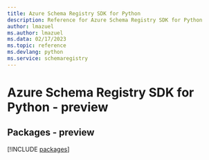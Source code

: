 ```yaml
---
title: Azure Schema Registry SDK for Python
description: Reference for Azure Schema Registry SDK for Python
author: lmazuel
ms.author: lmazuel
ms.data: 02/17/2023
ms.topic: reference
ms.devlang: python
ms.service: schemaregistry
---
```

# Azure Schema Registry SDK for Python - preview
## Packages - preview
[!INCLUDE [packages](schema-registry-index.md)]